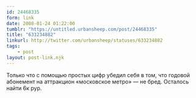 ```yaml
---
id: 24468335
form: link
date: 2008-01-24 01:22:00
tumblr: "https://untitled.urbansheep.com/post/24468335"
title: "633234882"
linkurl: http://twitter.com/urbansheep/statuses/633234882
tags:
    - post
layout: post-link.njk
---
```

<p>Только что с помощью простых цифр убедил себя в том, что годовой абонемент на аттракцион «московское метро» — не бред. Осталось найти 6к рур.</p>
